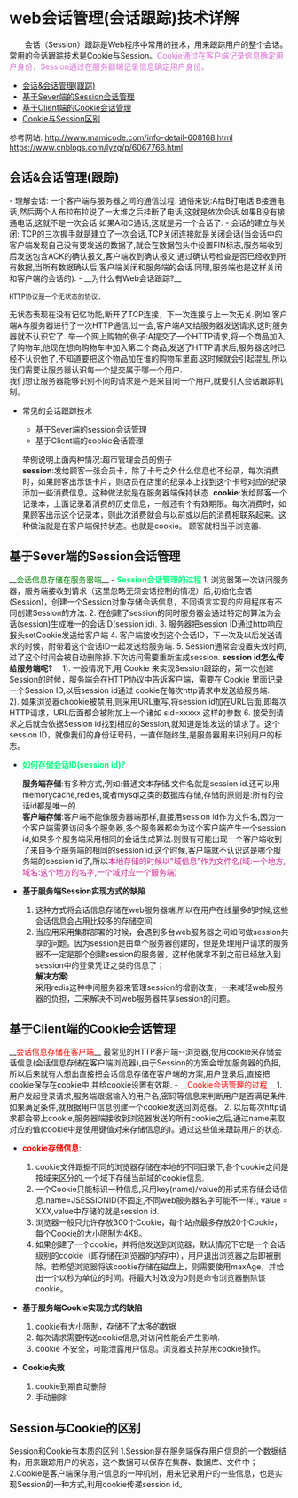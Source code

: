 # web会话管理(会话跟踪)技术详解  
&emsp;&emsp;会话（Session）跟踪是Web程序中常用的技术，用来跟踪用户的整个会话。常用的会话跟踪技术是Cookie与Session。<font color=Orchid >Cookie通过在客户端记录信息确定用户身份，Session通过在服务器端记录信息确定用户身份。</font>  
* [会话&会话管理(跟踪)](#1)
* [基于Sever端的Session会话管理](#2)
* [基于Client端的Cookie会话管理](#3)
* [Cookie与Session区别](#4)  

参考网站:
http://www.mamicode.com/info-detail-608168.html
https://www.cnblogs.com/lyzg/p/6067766.html
<h2 id="1">会话&会话管理(跟踪)</h2>
- 理解会话:  
一个客户端与服务器之间的通信过程.  
通俗来说:A给B打电话,B接通电话,然后两个人布拉布拉说了一大堆之后挂断了电话,这就是依次会话.如果B没有接通电话,这就不是一次会话.如果A和C通话,这就是另一个会话了.
- 会话的建立与关闭:  
TCP的三次握手就是建立了一次会话,TCP关闭连接就是关闭会话(当会话中的客户端发现自己没有要发送的数据了,就会在数据包头中设置FIN标志,服务端收到后发送包含ACK的确认报文,客户端收到确认报文,通过确认号检查是否已经收到所有数据,当所有数据确认后,客户端关闭和服务端的会话.同理,服务端也是这样关闭和客户端的会话的).    
- __为什么有Web会话跟踪?__

	HTTP协议是一个无状态的协议.  
无状态表现在没有记忆功能,断开了TCP连接，下一次连接与上一次无关.例如:客户端A与服务器进行了一次HTTP通信,过一会,客户端A又给服务器发送请求,这时服务器就不认识它了.
举一个网上购物的例子:A提交了一个HTTP请求,将一个商品加入了购物车,他现在想向购物车中加入第二个商品,发送了HTTP请求后,服务器这时已经不认识他了,不知道要把这个物品加在谁的购物车里面.这时候就会引起混乱.所以我们需要让服务器认识每一个提交属于哪一个用户.  
我们想让服务器能够识别不同的请求是不是来自同一个用户,就要引入会话跟踪机制。 
- 常见的会话跟踪技术  
	* 基于Sever端的session会话管理  
	* 基于Client端的cookie会话管理  
 
	举例说明上面两种情况:超市管理会员的例子  
__session__:发给顾客一张会员卡，除了卡号之外什么信息也不纪录，每次消费时，如果顾客出示该卡片，则店员在店里的纪录本上找到这个卡号对应的纪录添加一些消费信息。这种做法就是在服务器端保持状态.
__cookie__:发给顾客一个记录本，上面记录着消费的历史信息，一般还有个有效期限。每次消费时，如果顾客出示这个记录本，则此次消费就会与以前或以后的消费相联系起来。这种做法就是在客户端保持状态。也就是cookie。 顾客就相当于浏览器.
	
<h2 id="2">基于Sever端的Session会话管理</h2>
__<font color= green >会话信息存储在服务器端</font>__
- <font color = SpringGreen ><b>Session会话管理的过程</b></font>   
	1. 浏览器第一次访问服务器，服务端接收到请求（这里忽略无须会话控制的情况）后,初始化会话(Session)，创建一个Session对象存储会话信息，不同语言实现的应用程序有不同创建Session的方法.
	2. 在创建了session的同时服务器会通过特定的算法为会话(session)生成唯一的会话ID(session id).
	3. 服务器把session ID通过http响应报头setCookie发送给客户端
	4. 客户端接收到这个会话ID，下一次及以后发送请求的时候，附带着这个会话ID一起发送给服务端.  
	5. Session通常会设置失效时间,过了这个时间会被自动删除掉.下次访问需要重新生成session.
	 <b>session id怎么传给服务端呢?</b>
	&emsp;1). 一般情况下,用 Cookie 来实现Session跟踪的，第一次创建Session的时候，服务端会在HTTP协议中告诉客户端，需要在 Cookie 里面记录一个Session ID,以后session id通过 cookie在每次http请求中发送给服务端.
	&emsp; 2). 如果浏览器chookie被禁用,则采用URL重写,将session id加在URL后面,即每次HTTP请求，URL后面都会被附加上一个诸如 sid=xxxxx 这样的参数
	6. 接受到请求之后就会依据Session id找到相应的Session,就知道是谁发送的请求了。这个session ID，就像我们的身份证号码，一直伴随终生,是服务器用来识别用户的标志。

- <font color = SpringGreen ><b>如何存储会话ID(session id)?</b></font>  

	__服务端存储__:有多种方式,例如:普通文本存储.文件名就是session id.还可以用memorycache,redies,或者mysql之类的数据库存储,存储的原则是:所有的会话id都是唯一的.  
__客户端存储__:客户端不能像服务器端那样,直接用session id作为文件名,因为一个客户端需要访问多个服务器,多个服务器都会为这个客户端产生一个session id,如果多个服务端采用相同的会话生成算法.则很有可能出现一个客户端收到了来自多个服务端的相同的session id,这个时候,客户端就不认识这是哪个服务端的session id了,所以<font color=VioletRed>本地存储的时候以"域信息"作为文件名(域:一个地方,域名:这个地方的名字,一个域对应一个服务端)</font>    
- __基于服务端Session实现方式的缺陷__  
	1. 这种方式将会话信息存储在web服务器端,所以在用户在线量多的时候,这些会话信息会占用比较多的存储空间.  
	2. 当应用采用集群部署的时候，会遇到多台web服务器之间如何做session共享的问题。因为session是由单个服务器创建的，但是处理用户请求的服务器不一定是那个创建session的服务器，这样他就拿不到之前已经放入到session中的登录凭证之类的信息了；  
__解决方案__:  
采用redis这种中间服务器来管理session的增删改查，一来减轻web服务器的负担，二来解决不同web服务器共享session的问题。

<h2 id="3">基于Client端的Cookie会话管理</h2>  
__<font color=red>会话信息存储在客户端</font>__  
最常见的HTTP客户端--浏览器,使用cookie来存储会话信息(会话信息存储在客户端浏览器),由于Session的方案会增加服务器的负担,所以后来就有人想出直接把会话信息存储在客户端的方案,用户登录后,直接把cookie保存在cookie中,并给cookie设置有效期.  
- __<font color = red >Cookie会话管理的过程</font>__
	1.  用户发起登录请求,服务端跟据输入的用户名,密码等信息来判断用户是否满足条件,如果满足条件,就根据用户信息创建一个cookie发送回浏览器。  
	2. 以后每次http请求都会带上cookie,服务器端接收到浏览器发送的所有cookie之后,通过name来取对应的值(cookie中是使用键值对来存储信息的)。通过这些值来跟踪用户的状态.
	
- __<font color = red >cookie存储信息</font>__:

  1. cookie文件跟据不同的浏览器存储在本地的不同目录下,各个cookie之间是按域来区分的,一个域下存储当前域的cookie信息.
  2.  一个Cookie只能标识一种信息,采用key(name)/value的形式来存储会话信息.name=JSESSIONID(不固定,不同web服务器名字可能不一样), value = XXX,value中存储的就是session id.
  3.  浏览器一般只允许存放300个Cookie，每个站点最多存放20个Cookie，每个Cookie的大小限制为4KB。
  4.  如果创建了一个cookie，并将他发送到浏览器，默认情况下它是一个会话级别的cookie（即存储在浏览器的内存中），用户退出浏览器之后即被删除。若希望浏览器将该cookie存储在磁盘上，则需要使用maxAge，并给出一个以秒为单位的时间。将最大时效设为0则是命令浏览器删除该cookie。  
- __基于服务端Cookie实现方式的缺陷__
    1. cookie有大小限制，存储不了太多的数据
    2. 每次请求需要传送cookie信息,对访问性能会产生影响.
    3. cookie 不安全，可能泄露用户信息。浏览器支持禁用cookie操作。
- __Cookie失效__  
    1. cookie到期自动删除
    2. 手动删除

<h2 id="4" >Session与Cookie的区别</h2>
Session和Cookie有本质的区别  
1.Session是在服务端保存用户信息的一个数据结构，用来跟踪用户的状态，这个数据可以保存在集群、数据库、文件中；  
2.Cookie是客户端保存用户信息的一种机制，用来记录用户的一些信息，也是实现Session的一种方式,利用cookie传递session id。




